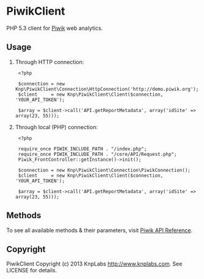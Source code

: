 PiwikClient
===========

PHP 5.3 client for [Piwik](http://piwik.org/) web analytics.

Usage
-----

1. Through HTTP connection:

        <?php
        
        $connection = new Knp\PiwikClient\Connection\HttpConnection('http://demo.piwik.org');
        $client     = new Knp\PiwikClient\Client($connection, 'YOUR_API_TOKEN');
        
        $array = $client->call('API.getReportMetadata', array('idSite' => array(23, 55)));
2. Through local (PHP) connection:

        <?php

        require_once PIWIK_INCLUDE_PATH . "/index.php";
        require_once PIWIK_INCLUDE_PATH . "/core/API/Request.php";
        Piwik_FrontController::getInstance()->init();

        $connection = new Knp\PiwikClient\Connection\PiwikConnection();
        $client     = new Knp\PiwikClient\Client($connection, 'YOUR_API_TOKEN');

        $array = $client->call('API.getReportMetadata', array('idSite' => array(23, 55)));

Methods
-------

To see all available methods & their parameters, visit [Piwik API Reference](http://dev.piwik.org/trac/wiki/API/Reference).

Copyright
---------

PiwikClient Copyright (c) 2013 KnpLabs <http://www.knplabs.com>. See LICENSE for details.
